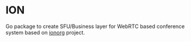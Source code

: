 # ION 

Go package to create SFU/Business layer for WebRTC based conference system based on [ionorg](https://github.com/ionorg) project.


